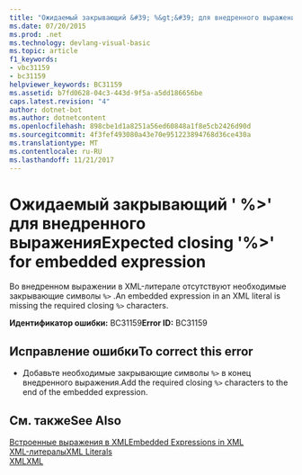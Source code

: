 ```yaml
---
title: "Ожидаемый закрывающий &#39; %&gt;&#39; для внедренного выражения"
ms.date: 07/20/2015
ms.prod: .net
ms.technology: devlang-visual-basic
ms.topic: article
f1_keywords:
- vbc31159
- bc31159
helpviewer_keywords: BC31159
ms.assetid: b7fd0628-04c3-443d-9f5a-a5dd186656be
caps.latest.revision: "4"
author: dotnet-bot
ms.author: dotnetcontent
ms.openlocfilehash: 898cbe1d1a8251a56ed60848a1f8e5cb2426d90d
ms.sourcegitcommit: 4f3fef493080a43e70e951223894768d36ce430a
ms.translationtype: MT
ms.contentlocale: ru-RU
ms.lasthandoff: 11/21/2017
---
```

# <a name="expected-closing-39gt39-for-embedded-expression"></a><span data-ttu-id="88a8f-102">Ожидаемый закрывающий &#39; %&gt;&#39; для внедренного выражения</span><span class="sxs-lookup"><span data-stu-id="88a8f-102">Expected closing &#39;%&gt;&#39; for embedded expression</span></span>
<span data-ttu-id="88a8f-103">Во внедренном выражении в XML-литерале отсутствуют необходимые закрывающие символы `%>` .</span><span class="sxs-lookup"><span data-stu-id="88a8f-103">An embedded expression in an XML literal is missing the required closing `%>` characters.</span></span>  
  
 <span data-ttu-id="88a8f-104">**Идентификатор ошибки:** BC31159</span><span class="sxs-lookup"><span data-stu-id="88a8f-104">**Error ID:** BC31159</span></span>  
  
## <a name="to-correct-this-error"></a><span data-ttu-id="88a8f-105">Исправление ошибки</span><span class="sxs-lookup"><span data-stu-id="88a8f-105">To correct this error</span></span>  
  
-   <span data-ttu-id="88a8f-106">Добавьте необходимые закрывающие символы `%>` в конец внедренного выражения.</span><span class="sxs-lookup"><span data-stu-id="88a8f-106">Add the required closing `%>` characters to the end of the embedded expression.</span></span>  
  
## <a name="see-also"></a><span data-ttu-id="88a8f-107">См. также</span><span class="sxs-lookup"><span data-stu-id="88a8f-107">See Also</span></span>  
 [<span data-ttu-id="88a8f-108">Встроенные выражения в XML</span><span class="sxs-lookup"><span data-stu-id="88a8f-108">Embedded Expressions in XML</span></span>](../../visual-basic/programming-guide/language-features/xml/embedded-expressions-in-xml.md)  
 [<span data-ttu-id="88a8f-109">XML-литералы</span><span class="sxs-lookup"><span data-stu-id="88a8f-109">XML Literals</span></span>](../../visual-basic/language-reference/xml-literals/index.md)  
 [<span data-ttu-id="88a8f-110">XML</span><span class="sxs-lookup"><span data-stu-id="88a8f-110">XML</span></span>](../../visual-basic/programming-guide/language-features/xml/index.md)

